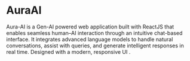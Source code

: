 # AuraAI
Aura-AI is a Gen-AI powered web application built with ReactJS that enables seamless human–AI interaction through an intuitive chat-based interface. It integrates advanced language models to handle natural conversations, assist with queries, and generate intelligent responses in real time. Designed with a modern, responsive UI .
